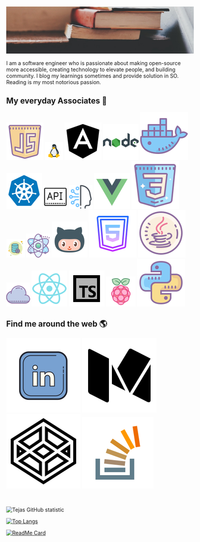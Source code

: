 [![MastHead](https://raw.githubusercontent.com/tsabunkar/tsabunkar/master/tsabunkar.jpeg)](http://www.tsabunkar.in/)

I am a software engineer who is passionate about making open-source more accessible, creating technology to elevate people, and building community. I blog my learnings sometimes and provide solution in SO. Reading is my most notorious passion.

## My everyday Associates 🧡

![JavaScript](https://raw.githubusercontent.com/tsabunkar/tsabunkar/master/tech/js.svg) ![Linux](https://raw.githubusercontent.com/tsabunkar/tsabunkar/master/tech/linux.png) ![Angular](https://raw.githubusercontent.com/tsabunkar/tsabunkar/master/tech/ng.svg) ![Nodejs](https://raw.githubusercontent.com/tsabunkar/tsabunkar/master/tech/nodejs.svg) ![Docker](https://raw.githubusercontent.com/tsabunkar/tsabunkar/master/tech/docker.svg) ![kubernetes](https://raw.githubusercontent.com/tsabunkar/tsabunkar/master/tech/kubernetes.svg) ![Api](https://raw.githubusercontent.com/tsabunkar/tsabunkar/master/tech/api.png) ![Artificial Intelligence](https://raw.githubusercontent.com/tsabunkar/tsabunkar/master/tech/ai.png) ![Vue](https://raw.githubusercontent.com/tsabunkar/tsabunkar/master/tech/vue.svg) ![CSS](https://raw.githubusercontent.com/tsabunkar/tsabunkar/master/tech/css.svg) ![Database](https://raw.githubusercontent.com/tsabunkar/tsabunkar/master/tech/db.png) ![Electronjs](https://raw.githubusercontent.com/tsabunkar/tsabunkar/master/tech/electronjs.png) ![Git](https://raw.githubusercontent.com/tsabunkar/tsabunkar/master/tech/git.svg) ![Html](https://raw.githubusercontent.com/tsabunkar/tsabunkar/master/tech/html.svg) ![Java](https://raw.githubusercontent.com/tsabunkar/tsabunkar/master/tech/java.svg) ![Cloud](https://raw.githubusercontent.com/tsabunkar/tsabunkar/master/tech/cloud.png) ![React](https://raw.githubusercontent.com/tsabunkar/tsabunkar/master/tech/react.svg) ![Typescript](https://raw.githubusercontent.com/tsabunkar/tsabunkar/master/tech/ts.svg) ![Raspberry Pi](https://raw.githubusercontent.com/tsabunkar/tsabunkar/master/tech/pi.svg) ![Python](https://raw.githubusercontent.com/tsabunkar/tsabunkar/master/tech/python.svg)

## Find me around the web 🌎

<a href="https://www.linkedin.com/in/tsabunkar/"><img src="https://raw.githubusercontent.com/tsabunkar/tsabunkar/master/icons/linkedin.svg" alt="LinkedIn handle"/></a>
<a href="https://medium.com/@tsabunkar"><img src="https://raw.githubusercontent.com/tsabunkar/tsabunkar/master/icons/medium.svg" alt="medium handle"/></a>
<a href="https://codepen.io/tsabunkar"><img src="https://raw.githubusercontent.com/tsabunkar/tsabunkar/master/icons/codepen.svg" alt="codepen handle"/></a>
<a href="https://stackoverflow.com/users/7472904/sabunkar-tejas-sahailesh"><img src="https://raw.githubusercontent.com/tsabunkar/tsabunkar/master/icons/stack-overflow.svg" alt="stackoverflow handle"/></a>

<br/>

![Tejas GitHub statistic](https://github-readme-stats.vercel.app/api?username=tsabunkar&count_private=true&theme=onedark)

[![Top Langs](https://github-readme-stats.vercel.app/api/top-langs/?username=tsabunkar&&langs_count=10&&layout=compact)](https://github.com/tsabunkar/github-readme-stats)

[![ReadMe Card](https://github-readme-stats.vercel.app/api/pin/?username=tsabunkar&repo=github-readme-stats)](https://github.com/tsabunkar/javascript_basic_interview)
